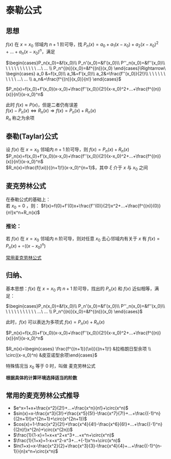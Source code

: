 # 泰勒公式
## 思想
$f(x)$ 在 $x=x_0$ 邻域内 $n+1$ 阶可导，找 $P_n(x)=a_0+a_1(x-x_0)+a_2(x-x_0)^2+...+a_n(x-x_0)^n$，满足  

$\begin{cases}P_n(x_0)=&f(x_0)\\ P_n'(x_0)=&f'(x_0)\\ P''_n(x_0)=&f''(x_0)\\ \ \ \ \ \ \ \ \ \ \ \ ...\ ... \\ P_n^{(n)}(x_0)=&f^{(n)}(x_0) \end{cases}\Rightarrow\ \begin{cases} a_0 &=f(x_0)\\ a_1&=f'(x_0)\\ a_2&=\frac{f''(x_0)}{2!}\\ \ \ \ \ \ \ \ \ \ \ ...\ ... \\ a_n&=\frac{f^{(n)}(x_0)}{n!} \end{cases}$

$P_n(x)=f(x_0)+f'(x_0)(x-x_0)+\frac{f''(x_0)}{2!}(x-x_0)^2+...+\frac{f^{(n)}(x)}{n!}(x-x_0)^n$  

此时 $f(x)\approx P(x)$，但是二者仍有误差  
$f(x)-P_n(x)\iff R_n(x)\Rightarrow f(x)=P_n(x)+R_n(x)$  
$R_n$ 称之为余项


## 泰勒(Taylar)公式
设 $f(x)$ 在 $x=x_0$ 邻域内 $n+1$ 阶可导，则 $f(x)=P_n(x)+R_n(x)$  
$P_n(x)=f(x_0)+f'(x_0)(x-x_0)+\frac{f''(x_0)}{2!}(x-x_0)^2+...+\frac{f^{(n)}(x)}{n!}(x-x_0)^n$  
$R_n(x)=\frac{f(\xi)}{(n+1)!}(x-x_0)^{n+1}$，其中 $\xi$ 介于 $x$ 与 $x_0$ 之间


## 麦克劳林公式
在泰勒公式的基础上：  
若 $x_0=0$ ，则：
$f(x)=f(0)+f'(0)x+\frac{f''(0)}{2!}x^2+...+\frac{f^{(n)}(0)}{n!}x^n+R_n(x)$  

### 推论：  
若 $f(x)$ 在 $x=x_0$ 邻域内 n 阶可导，则对任意 $x_0$ 去心邻域内有关于 $x$ 有 $f(x)=P_n(x)+\circ((x-x_0)^n)$ 

[常用麦克劳林公式](积分中值定理和导数的应用_Taylor公式.md#常用的麦克劳林公式推导)
## 归纳、
基本思想：$f(x)$ 在 $x=x_0$ 内 $n+1$ 阶可导，找出的 $P_n(x)$ 和 $f(x)$ 近似相等，满足：  

$\begin{cases}P_n(x_0)=&f(x_0)\\ P_n'(x_0)=&f'(x_0)\\ P''_n(x_0)=&f''(x_0)\\ \ \ \ \ \ \ \ \ \ \ \ ...\ ... \\ P_n^{(n)}(x_0)=&f^{(n)}(x_0) \end{cases}$

此时，$f(x)$ 可以表达为多项式 $f(x)=P_n(x)+R_n(x)$  

$P_n(x)=f(x_0)+f'(x_0)(x-x_0)+\frac{f''(x_0)}{2!}(x-x_0)^2+...+\frac{f^{(n)}(x)}{n!}(x-x_0)^n$

$R_n(x)=\begin{cases} \frac{f^{(n+1)}(\xi)}{(n+1)!} &拉格朗日型余项 \\ \circ((x-x_0)^n) &皮亚诺型余项\end{cases}$

特殊情况当 $x_0$ 等于 $0$ 时，叫做 麦克劳林公式  

**根据具体的计算环境选择适当的阶数**


## 常用的麦克劳林公式推导
+ $e^x=1+x+\frac{x^2}{2!}+...+\frac{x^n}{n!}+\circ(x^n)$
+ $sin(x)=x-\frac{x^3}{3!}+\frac{x^5}{5!}-\frac{x^7}{7!}+...+\frac{(-1)^n}{(2n+1)!}x^{2n+1}+\circ(x^{2n+1})$
+ $cos(x)=1-\frac{x^2}{2!}+\frac{x^4}{4!}-\frac{x^6}{6!}+...+\frac{(-1)^n}{(2n)!}x^{2n}+\circ(x^{2n})$
+ $\frac{1}{1-x}=1+x+x^2+x^3+...+x^n+\circ(x^n)$
+ $\frac{1}{1+x}=1-x+x^2-x^3+...+(-1)x^n+\circ(x^n)$
+ $ln(1+x)=x-\frac{x^2}{2}+\frac{x^3}{3}-\frac{x^4}{4}+...+\frac{(-1)^{n-1}}{n}x^n+\circ(x^n)$